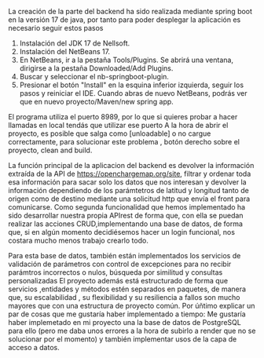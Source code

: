 La creación de la parte del backend ha sido realizada mediante spring boot en la versión 17 de java, por tanto para poder desplegar la aplicación es necesario seguir estos pasos

1. Instalación del JDK 17 de Nellsoft.
2. Instalación del NetBeans 17.
3. En NetBeans, ir a la pestaña Tools/Plugins. Se abrirá una ventana, dirigirse a la pestaña Downloaded/Add Plugins.
4. Buscar y seleccionar el nb-springboot-plugin.
5. Presionar el botón "Install" en la esquina inferior izquierda, seguir los pasos y reiniciar el IDE.
Cuando abras de nuevo NetBeans, podrás ver que en nuevo proyecto/Maven/new spring app.

El programa utiliza el puerto 8989, por lo que si quieres probar a hacer llamadas en local tendás que utilizar ese puerto
A la hora de abrir el proyecto, es posible que salga como [unloadable]  o no cargue correctamente, para solucionar este problema , botón derecho sobre el proyecto, clean and build.

La función principal de la aplicacion del backend es devolver la información extraída  de la API de https://openchargemap.org/site, filtrar y ordenar toda esa información para sacar solo los datos que nos interesan y devolver la información dependiendo de los parámtetros de latitud y longitud tanto de origen como de destino mediante una solicitud http que envía el front para comunicarse.
Como segunda funcionalidad que hemos implementado ha sido desarrollar nuestra propia APIrest de forma que, con ella se puedan realizar las acciones CRUD,implementando una base de datos, de forma que, si en algún momento decidiésemos hacer un login funcional, nos costara mucho menos trabajo crearlo todo. 

Para esta base de datos, también están implementados los servicios de validación de parámetros con control de excepciones para no recibir parámtros incorrectos o nulos, búsqueda por similitud y consultas personalizadas
El proyecto además está estructurado de forma que servicios ,entidades y métodos estén separados en paquetes, de manera que, su escalabilidad , su flexibilidad y su resiliencia a fallos son mucho mayores que con una estructura de proyecto común.
Por úñtimo explicar un par de cosas que me gustaría haber implementado a tiempo:
Me gustaría haber implemetado en mi proyecto una la base de datos de PostgreSQL para ello (pero me daba unos errores a la hora de subirlo a render que no se solucionar por el momento) y también implementar usos de la capa de acceso a datos.
